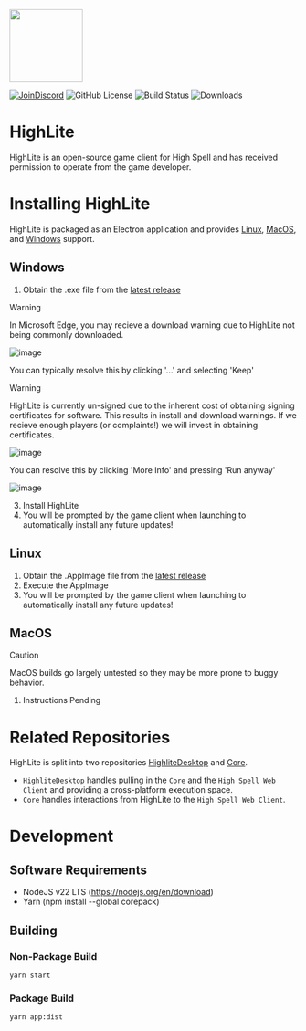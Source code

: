 <p><img src="https://github.com/user-attachments/assets/da5bb809-3949-4854-99e4-1619022444e7" width="128"/></p>
<p>
  <a href="https://discord.gg/SszbKF5dtm"><img alt="JoinDiscord" src="https://img.shields.io/badge/Discord-Join_Us-purple?style=flat&logo=Discord&label=Discord"/></a>
  <img alt="GitHub License" src="https://img.shields.io/github/license/Highl1te/HighliteDesktop">
  <img alt="Build Status" src="https://img.shields.io/github/actions/workflow/status/Highl1te/HighliteDesktop/main.yml"> 
  <img alt="Downloads" src="https://img.shields.io/github/downloads/Highl1te/HighliteDesktop/latest/total?label=Downloads&color=blue">
</p>

# HighLite
HighLite is an open-source game client for High Spell and has received permission to operate from the game developer.

# Installing HighLite
HighLite is packaged as an Electron application and provides [Linux](#Linux), [MacOS](#MacOS), and [Windows](#Windows) support.

## Windows
1. Obtain the .exe file from the [latest release](https://github.com/Highl1te/HighliteDesktop/releases/latest)
> [!WARNING]
> In Microsoft Edge, you may recieve a download warning due to HighLite not being commonly downloaded.
> 
> ![image](https://github.com/user-attachments/assets/8dd15f93-29c4-42a8-966b-1bd8a83fa66c)
> 
> You can typically resolve this by clicking '...' and selecting 'Keep'


> [!WARNING]
> HighLite is currently un-signed due to the inherent cost of obtaining signing certificates for software. This results in install and download warnings.
> If we recieve enough players (or complaints!) we will invest in obtaining certificates.
> 
> ![image](https://github.com/user-attachments/assets/90651443-a7ed-42b1-8e60-60af2a54fbf1)
>
> You can resolve this by clicking 'More Info' and pressing 'Run anyway'
> 
> ![image](https://github.com/user-attachments/assets/f1537d49-7aac-4344-ba6a-77a01339e63f)
> 

3. Install HighLite
4. You will be prompted by the game client when launching to automatically install any future updates!
## Linux
1. Obtain the .AppImage file from the [latest release](https://github.com/Highl1te/HighliteDesktop/releases/latest)
2. Execute the AppImage
3. You will be prompted by the game client when launching to automatically install any future updates!
## MacOS
> [!CAUTION]
> MacOS builds go largely untested so they may be more prone to buggy behavior.

1. Instructions Pending





# Related Repositories
HighLite is split into two repositories [HighliteDesktop](https://github.com/Highl1te/HighliteDesktop) and [Core](https://github.com/Highl1te/Core).

 - `HighliteDesktop` handles pulling in the `Core` and the `High Spell Web Client` and providing a cross-platform execution space.
 - `Core` handles interactions from HighLite to the `High Spell Web Client`.

# Development
## Software Requirements
- NodeJS v22 LTS (https://nodejs.org/en/download)
- Yarn (npm install --global corepack)

## Building
### Non-Package Build
`yarn start`
### Package Build
`yarn app:dist`
